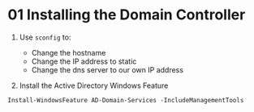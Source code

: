 # 01 Installing the Domain Controller

1. Use `sconfig` to:
    - Change the hostname
    - Change the IP address to static
    - Change the dns server to our own IP address

2. Install the Active Directory Windows Feature

```shell
Install-WindowsFeature AD-Domain-Services -IncludeManagementTools
```

